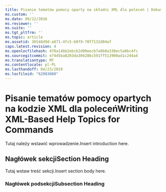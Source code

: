 ```yaml
---
title: Pisanie tematów pomocy oparty na składni XML dla poleceń | Dokumentacja firmy Microsoft
ms.custom: ''
ms.date: 09/12/2016
ms.reviewer: ''
ms.suite: ''
ms.tgt_pltfrm: ''
ms.topic: article
ms.assetid: 36548d9d-a871-4fc5-b9f9-70f7132d04af
caps.latest.revision: 4
ms.openlocfilehash: 470a14bb2ebcb2d90eecb7a9b0a330ec5a8bc4fc
ms.sourcegitcommit: e7445ba8203da304286c591ff513900ad1c244a4
ms.translationtype: MT
ms.contentlocale: pl-PL
ms.lasthandoff: 04/23/2019
ms.locfileid: "62083080"
---
```

# <a name="writing-xml-based-help-topics-for-commands"></a><span data-ttu-id="ee7ed-102">Pisanie tematów pomocy opartych na kodzie XML dla poleceń</span><span class="sxs-lookup"><span data-stu-id="ee7ed-102">Writing XML-Based Help Topics for Commands</span></span>

<span data-ttu-id="ee7ed-103">Tutaj należy wstawić wprowadzenie.</span><span class="sxs-lookup"><span data-stu-id="ee7ed-103">Insert introduction here.</span></span>

## <a name="section-heading"></a><span data-ttu-id="ee7ed-104">Nagłówek sekcji</span><span class="sxs-lookup"><span data-stu-id="ee7ed-104">Section Heading</span></span>

 <span data-ttu-id="ee7ed-105">Tutaj wstaw treść sekcji.</span><span class="sxs-lookup"><span data-stu-id="ee7ed-105">Insert section body here.</span></span>

### <a name="subsection-heading"></a><span data-ttu-id="ee7ed-106">Nagłówek podsekcji</span><span class="sxs-lookup"><span data-stu-id="ee7ed-106">Subsection Heading</span></span>
